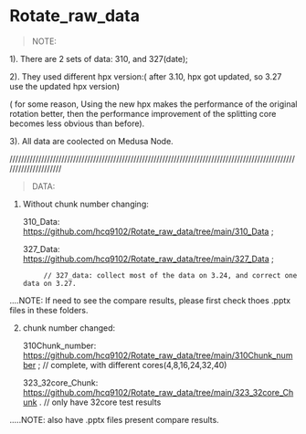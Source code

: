 # Rotate_raw_data

>NOTE:

   1). There are 2 sets of data: 310, and 327(date); 


   2). They used different hpx version:( after 3.10, hpx got updated, so 3.27 use the updated hpx version)

   ( for some reason,   Using the new hpx makes the performance of the original rotation better, then the performance improvement of the splitting core     becomes less obvious than before).

   3). All data are coolected on Medusa Node.

/////////////////////////////////////////////////////////////////////////////////////////////////////////////////////

>DATA: 

1. Without chunk number changing: 

   310_Data: https://github.com/hcq9102/Rotate_raw_data/tree/main/310_Data ;
   
   327_Data: https://github.com/hcq9102/Rotate_raw_data/tree/main/327_Data ;
   
            // 327_data: collect most of the data on 3.24, and correct one data on 3.27.
   
....NOTE:   If need to see the compare results, please first check thoes .pptx files in these folders. 
   
2. chunk number changed:

   310Chunk_number: https://github.com/hcq9102/Rotate_raw_data/tree/main/310Chunk_number ; // complete, with different cores(4,8,16,24,32,40)
                     
                     
   
   323_32core_Chunk: https://github.com/hcq9102/Rotate_raw_data/tree/main/323_32core_Chunk .  // only have 32core test results
                     
   
 .....NOTE: also have .pptx files present compare results.
   
